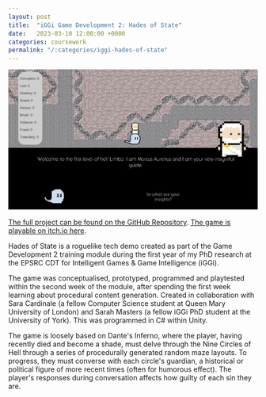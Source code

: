 ```yaml
---
layout: post
title:  "iGGi Game Development 2: Hades of State"
date:   2023-03-10 12:00:00 +0000
categories: coursework
permalink: "/:categories/iggi-hades-of-state"
---
```


![gameplay](../img/Hades.png "An example screenshot of gameplay.")

[The full project can be found on the GitHub Repository][hades].
[The game is playable on itch.io here][itch].

Hades of State is a roguelike tech demo created as part of the Game Development 2 training module during the first year of my PhD research at the EPSRC CDT for Intelligent Games & Game Intelligence (iGGi).

The game was conceptualised, prototyped, programmed and playtested within the second week of the module, after spending the first week learning about procedural content generation. Created in collaboration with Sara Cardinale (a fellow Computer Science student at Queen Mary University of London) and Sarah Masters (a fellow iGGi PhD student at the University of York). This was programmed in C# within Unity.

The game is loosely based on Dante's Inferno, where the player, having recently died and become a shade, must delve through the Nine Circles of Hell through a series of procedurally generated random maze layouts. To progress, they must converse with each circle's guardian, a historical or political figure of more recent times (often for humorous effect). The player's responses during conversation affects how guilty of each sin they are.

[itch]: https://sarahdotgames.itch.io/hades-of-state
[hades]: https://github.com/Impalpably/STS-HadesOfState